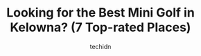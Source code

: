 ---
layout: ampstory
image: https://i0.wp.com/www.auto.or.id/wp-content/uploads/2023/06/myra-canyon-adventure-park-0-kelowna-1686325526.jpeg?resize=640,853
author: techidn
featured: false
description: Kelowna, British Columbia, Canada is a haven for Mini Golf enthusiasts, boasting an impressive array of 7 top-notch establishments. Whether youre a seasoned connoisseur or simply curious to
title: Looking for the Best Mini Golf in Kelowna? (7 Top-rated Places)
cover:
   title: Looking for the Best Mini Golf in Kelowna? (7 Top-rated Places)
   subtitle: AUTO.OR.ID
   background: https://www.auto.or.id/wp-content/uploads/2023/06/myra-canyon-adventure-park-0-kelowna-1686325526.jpeg

pages: 
 - layout: thirds
   top: <h1>#1 Black Mountain Golf Club</h1>
   bottom: "<p>Lovely place to play golf ...course in great shape ! Very playable ;)</p>"
   background: https://www.auto.or.id/wp-content/uploads/2023/06/myra-canyon-adventure-park-1-kelowna-1686325528.jpeg
   backgroundblur: true
 - layout: thirds
   top: <h1>#2 Michaelbrook Golf</h1>
   bottom: "<p>1085 Lexington Dr, Kelowna, BC V1W 4M9, Canada</p>"
   background: https://www.auto.or.id/wp-content/uploads/2023/06/myra-canyon-adventure-park-2-kelowna-1686325528.jpeg
   cta:
      link: https://www.auto.or.id/looking-for-the-best-mini-golf-in-kelowna-7-top-rated-places/
      text: Looking for the Best Mini Golf in Kelowna? (7 Top-rated Places)
 - layout: thirds
   top: <h1>#3 Kelowna Springs Golf Club</h1>
   bottom: "<p>480 Penno Rd, Kelowna, BC V1X 6S3, Canada</p>"
   background: https://images.unsplash.com/photo-1580881647059-923632b8fd75?ixlib=rb-4.0.3&ixid=MnwxMjA3fDB8MHxwaG90by1wYWdlfHx8fGVufDB8fHx8&auto=format&fit=crop&w=640&h=853&q=80
   cta:
      link: https://www.auto.or.id/looking-for-the-best-mini-golf-in-kelowna-7-top-rated-places/
      text: Looking for the Best Mini Golf in Kelowna? (7 Top-rated Places)
 - layout: thirds
   top: <h1>#4 Shadow Ridge Golf Club</h1>
   bottom: "<p>3770 Bulman Rd, Kelowna, BC V1X 7V1, Canada</p>"
   background: https://images.unsplash.com/photo-1567346495660-baf9ca9d661a?ixlib=rb-4.0.3&ixid=MnwxMjA3fDB8MHxwaG90by1wYWdlfHx8fGVufDB8fHx8&auto=format&fit=crop&w=640&h=853&q=80
   cta:
      link: https://www.auto.or.id/looking-for-the-best-mini-golf-in-kelowna-7-top-rated-places/
      text: Looking for the Best Mini Golf in Kelowna? (7 Top-rated Places)
 - layout: thirds
   top: <h1>#5 World Beat Family Golf & Recreation Centre Inc</h1>
   bottom: "<p>625 Old Vernon Rd, Kelowna, BC V1X 4R3, Canada</p>"
   background: https://images.unsplash.com/photo-1568738836391-d15d766832ad?ixlib=rb-4.0.3&ixid=MnwxMjA3fDB8MHxwaG90by1wYWdlfHx8fGVufDB8fHx8&auto=format&fit=crop&w=640&h=853&q=80
   cta:
      link: https://www.auto.or.id/looking-for-the-best-mini-golf-in-kelowna-7-top-rated-places/
      text: Looking for the Best Mini Golf in Kelowna? (7 Top-rated Places)
 - layout: thirds
   top: <h1>#6 Myra Canyon Adventure Park</h1>
   bottom: "<p>4429 June Springs Rd, Kelowna, BC V1W 4C8, Canada</p>"
   background: https://images.unsplash.com/photo-1614687153862-b0e115ebcef1?ixlib=rb-4.0.3&ixid=MnwxMjA3fDB8MHxwaG90by1wYWdlfHx8fGVufDB8fHx8&auto=format&fit=crop&w=640&h=853&q=80
   cta:
      link: https://www.auto.or.id/looking-for-the-best-mini-golf-in-kelowna-7-top-rated-places/
      text: Looking for the Best Mini Golf in Kelowna? (7 Top-rated Places)
 - layout: thirds
   top: <h1>#7 Gallaghers Canyon Golf & Country Club</h1>
   bottom: "<p>4320 Gallaghers Dr W, Kelowna, BC V1W 3Z8, Canada</p>"
   background: https://images.unsplash.com/photo-1639928848401-41650dc7238e?ixlib=rb-4.0.3&ixid=MnwxMjA3fDB8MHxwaG90by1wYWdlfHx8fGVufDB8fHx8&auto=format&fit=crop&w=640&h=853&q=80
   cta:
      link: https://www.auto.or.id/looking-for-the-best-mini-golf-in-kelowna-7-top-rated-places/
      text: Looking for the Best Mini Golf in Kelowna? (7 Top-rated Places)
 - layout: thirds
   middle: Continue reading...
   background: https://images.unsplash.com/photo-1627667928346-5fc86d099a5c?ixlib=rb-4.0.3&ixid=MnwxMjA3fDB8MHxwaG90by1wYWdlfHx8fGVufDB8fHx8&auto=format&fit=crop&w=640&h=853&q=80
   cta:
      link: https://www.auto.or.id/looking-for-the-best-mini-golf-in-kelowna-7-top-rated-places/
      text: Looking for the Best Mini Golf in Kelowna? (7 Top-rated Places)

---